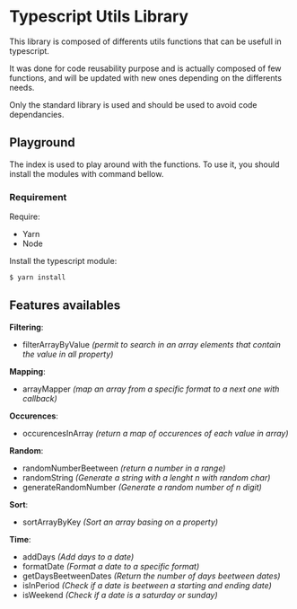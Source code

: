 # Typescript Utils Library

This library is composed of differents utils functions that can be usefull in typescript.

It was done for code reusability purpose and is actually composed of few functions, and will be updated with new ones depending on the differents needs.

Only the standard library is used and should be used to avoid code dependancies.


## Playground

The index is used to play around with the functions.
To use it, you should install the modules with command bellow.

### Requirement

Require:
- Yarn
- Node

Install the typescript module:
```bash
$ yarn install
```

## Features availables

**Filtering**:
- filterArrayByValue *(permit to search in an array elements that contain the value in all property)*

**Mapping**:
- arrayMapper *(map an array from a specific format to a next one with callback)*

**Occurences**:
- occurencesInArray *(return a map of occurences of each value in array)*

**Random**:
- randomNumberBeetween *(return a number in a range)*
- randomString *(Generate a string with a lenght n with random char)*
- generateRandomNumber *(Generate a random number of n digit)*

**Sort**:
- sortArrayByKey *(Sort an array basing on a property)*

**Time**:
- addDays  *(Add days to a date)*
- formatDate *(Format a date to a specific format)*
- getDaysBeetweenDates *(Return the number of days beetween dates)*
- isInPeriod *(Check if a date is beetween a starting and ending date)*
- isWeekend *(Check if a date is a saturday or sunday)*
